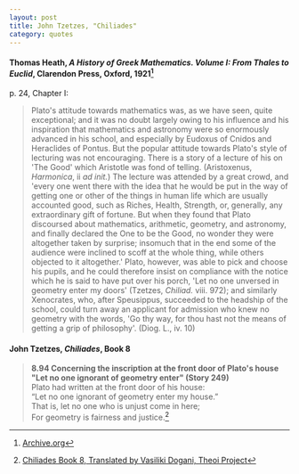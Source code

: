 ```yaml
---
layout: post
title: John Tzetzes, "Chiliades"
category: quotes
---
```


#### Thomas Heath, *A History of Greek Mathematics. Volume I: From Thales to Euclid*, Clarendon Press, Oxford, 1921[^1]

p. 24, Chapter I:

> Plato's attitude towards mathematics was, as we have seen, quite exceptional; and it was no doubt largely owing to his influence and his inspiration that mathematics and astronomy were so enormously advanced in his school, and especially by Eudoxus of Cnidos and Heraclides of Pontus. But the popular attitude towards Plato's style of lecturing was not encouraging. There is a story of a lecture of his on 'The Good' which Aristotle was fond of telling. (Aristoxenus, *Harmonica*, ii *ad init.*) The lecture was attended by a great crowd, and 'every one went there with the idea that he would be put in the way of getting one or other of the things in human life which are usually accounted good, such as Riches, Health, Strength, or, generally, any extraordinary gift of fortune. But when they found that Plato discoursed about mathematics, arithmetic, geometry, and astronomy, and finally declared the One to be the Good, no wonder they were altogether taken by surprise; insomuch that in the end some of the audience were inclined to scoff at the whole thing, while others objected to it altogether.' Plato, however, was able to pick and choose his pupils, and he could therefore insist on compliance with the notice which he is said to have put over his porch, 'Let no one unversed in geometry enter my doors' (Tzetzes, *Chiliad.* viii. 972); and similarly Xenocrates, who, after Speusippus, succeeded to the headship of the school, could turn away an applicant for admission who knew no geometry with the words, 'Go thy way, for thou hast not the means of getting a grip of philosophy'. (Diog. L., iv. 10)

[^1]: [Archive.org](https://archive.org/details/cu31924008704219)

#### John Tzetzes, *Chiliades*, Book 8

> **8.94 Concerning the inscription at the front door of Plato's house "Let no one ignorant of geometry enter" (Story 249)**  
> Plato had written at the front door of his house:  
> “Let no one ignorant of geometry enter my house.”  
> That is, let no one who is unjust come in here;  
> For geometry is fairness and justice.[^2]

[^2]: [Chiliades Book 8, Translated by Vasiliki Dogani, Theoi Project](https://www.theoi.com/Text/TzetzesChiliades8.html)